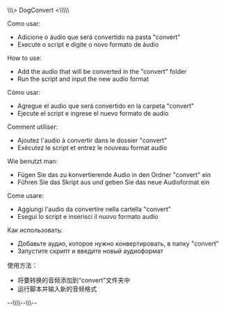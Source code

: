 \\\\\\\> DogConvert <\\\\\\\\\

Como usar:

- Adicione o áudio que será convertido na pasta "convert"
- Execute o script e digite o novo formato de áudio

How to use:

- Add the audio that will be converted in the "convert" folder
- Run the script and input the new audio format

Cómo usar:

- Agregue el audio que será convertido en la carpeta "convert"
- Ejecute el script e ingrese el nuevo formato de audio

Comment utiliser:

- Ajoutez l'audio à convertir dans le dossier "convert"
- Exécutez le script et entrez le nouveau format audio

Wie benutzt man:

- Fügen Sie das zu konvertierende Audio in den Ordner "convert" ein
- Führen Sie das Skript aus und geben Sie das neue Audioformat ein

Come usare:

- Aggiungi l'audio da convertire nella cartella "convert"
- Esegui lo script e inserisci il nuovo formato audio

Как использовать:

- Добавьте аудио, которое нужно конвертировать, в папку "convert"
- Запустите скрипт и введите новый аудиоформат

使用方法：

- 将要转换的音频添加到“convert”文件夹中
- 运行脚本并输入新的音频格式

--\\\\\\\\--\\\\\\\--

